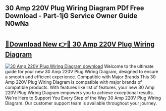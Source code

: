 ## 30 Amp 220V Plug Wiring Diagram PDf Free Download - Part-1jG Service Owner Guide N0wNa

# <h2><a href="http://dflwir.blite.top/?on=30+Amp+220V+Plug+Wiring+Diagram">🔗Download New 👉🔴 30 Amp 220V Plug Wiring Diagram</a></h2>

[![30 Amp 220V Plug Wiring Diagram download](https://i.imgur.com/lujVjoI.png)](http://dflwir.blite.top/?on=30+Amp+220V+Plug+Wiring+Diagram)
Welcome to the ultimate guide for your new 30 Amp 220V Plug Wiring Diagram, designed to ensure a smooth and efficient experience. Compatible with Major Brands This 30 Amp 220V Plug Wiring Diagram is compatible with major brands of compatible products. With features like list of features, your new 30 Amp 220V Plug Wiring Diagram empowers you to achieve exceptional results. We're Here to Support You Every Step of the Way 30 Amp 220V Plug Wiring Diagram. Our customer support team is available throughout your journey.
